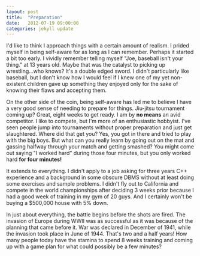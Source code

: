 ```yaml
---
layout: post
title:  "Preparation"
date:   2012-07-19 09:00:00
categories: jekyll update
---
```


I'd like to think I approach things with a certain amount of realism. I prided myself in being self-aware for as long as I can remember. Perhaps it started a bit too early. I vividly remember telling myself "Joe, baseball isn't your thing." at 13 years old. Maybe that was the catalyst to picking up wrestling...who knows? It's a double edged sword. I didn't particularly like baseball, but I don't know how I would feel if I knew one of my yet non-existent children gave up something they enjoyed only for the sake of knowing their flaws and accepting them.

On the other side of the coin, being self-aware has led me to believe I have a very good sense of needing to prepare for things. Jiu-jitsu tournament coming up? Great, eight weeks to get ready. I am by **no means** an avid competitor. I like to compete, but I'm more of an enthusiastic hobbyist. I've seen people jump into tournaments without proper preparation and just get slaughtered. Where did that get you? Yes, you got in there and tried to play with the big boys. But what can you really learn by going out on the mat and gassing halfway through your match and getting smashed? You might come out saying "I worked hard" during those four minutes, but you only worked hard **for four minutes!**

It extends to everything. I didn't apply to a job asking for three years C++ experience and a background in some obscure DBMS without at least doing some exercises and sample problems. I didn't fly out to California and compete in the world championships after deciding 3 weeks prior because I had a good week of training in my gym of 20 guys. And I certainly won't be buying a $500,000 house with 5% down.

In just about everything, the battle begins before the shots are fired. The invasion of Europe during WWII was as successful as it was because of the planning that came before it. War was declared in December of 1941, while the invasion took place in June of 1944. That's two and a half years! How many people today have the stamina to spend 8 weeks training and coming up with a game plan for what could possibly be a few minutes?
